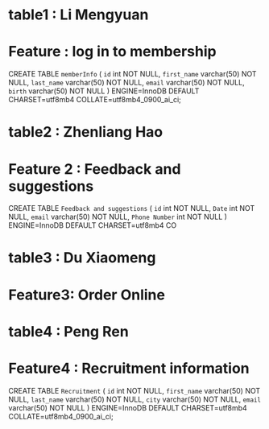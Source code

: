 # table1 : Li Mengyuan
# Feature : log in to membership
CREATE TABLE `memberInfo` (
  `id` int NOT NULL,
  `first_name` varchar(50) NOT NULL,
  `last_name` varchar(50) NOT NULL,
  `email` varchar(50) NOT NULL,
  `birth` varchar(50) NOT NULL
) ENGINE=InnoDB DEFAULT CHARSET=utf8mb4 COLLATE=utf8mb4_0900_ai_ci;







# table2 : Zhenliang Hao
# Feature 2 : Feedback and suggestions
CREATE TABLE `Feedback and suggestions` (
  `id` int NOT NULL,
  `Date` int NOT NULL,
  `email` varchar(50) NOT NULL,
  `Phone Number` int NOT NULL
) ENGINE=InnoDB DEFAULT CHARSET=utf8mb4 CO




# table3 : Du Xiaomeng
# Feature3: Order Online






# table4 : Peng Ren
# Feature4 : Recruitment information

CREATE TABLE `Recruitment` (
  `id` int NOT NULL,
  `first_name` varchar(50) NOT NULL,
  `last_name` varchar(50) NOT NULL,
  `city` varchar(50) NOT NULL,
  `email` varchar(50) NOT NULL
) ENGINE=InnoDB DEFAULT CHARSET=utf8mb4 COLLATE=utf8mb4_0900_ai_ci;
